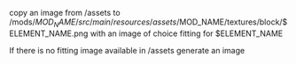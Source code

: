 copy an image from /assets to /mods/$MOD_NAME/src/main/resources/assets/$MOD_NAME/textures/block/$ELEMENT_NAME.png with an image of choice fitting for $ELEMENT_NAME

If there is no fitting image available in /assets generate an image
